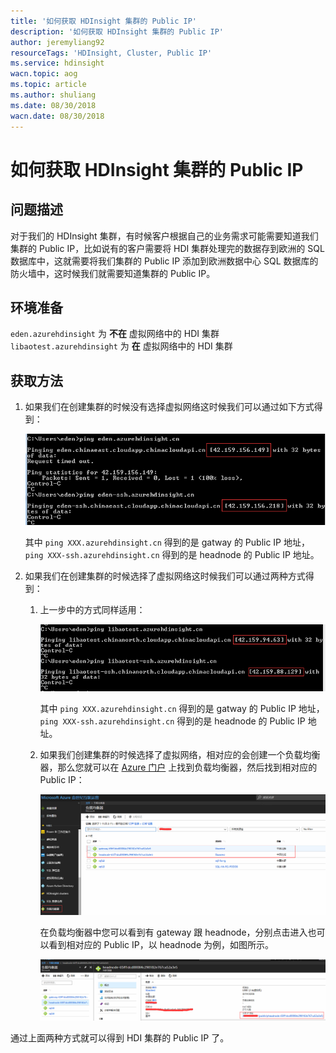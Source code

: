 ```yaml
---
title: '如何获取 HDInsight 集群的 Public IP'
description: '如何获取 HDInsight 集群的 Public IP'
author: jeremyliang92
resourceTags: 'HDInsight, Cluster, Public IP'
ms.service: hdinsight
wacn.topic: aog
ms.topic: article
ms.author: shuliang
ms.date: 08/30/2018
wacn.date: 08/30/2018
---
```


# 如何获取 HDInsight 集群的 Public IP

## 问题描述

对于我们的 HDInsight 集群，有时候客户根据自己的业务需求可能需要知道我们集群的 Public IP，比如说有的客户需要将 HDI 集群处理完的数据存到欧洲的 SQL 数据库中，这就需要将我们集群的 Public IP 添加到欧洲数据中心 SQL 数据库的防火墙中，这时候我们就需要知道集群的 Public IP。

## 环境准备

`eden.azurehdinsight` 为 **不在** 虚拟网络中的 HDI 集群
`libaotest.azurehdinsight` 为 **在** 虚拟网络中的 HDI 集群

## 获取方法

1. 如果我们在创建集群的时候没有选择虚拟网络这时候我们可以通过如下方式得到：

    ![01](media/aog-hdinsight-cluster-howto-access-public-ip/01.png)

    其中 `ping XXX.azurehdinsight.cn` 得到的是 gatway 的 Public IP 地址，`ping XXX-ssh.azurehdinsight.cn` 得到的是 headnode 的 Public IP 地址。

2. 如果我们在创建集群的时候选择了虚拟网络这时候我们可以通过两种方式得到：

    1. 上一步中的方式同样适用：

        ![02](media/aog-hdinsight-cluster-howto-access-public-ip/02.png)

        其中 `ping XXX.azurehdinsight.cn` 得到的是 gatway 的 Public IP 地址，`ping XXX-ssh.azurehdinsight.cn` 得到的是 headnode 的 Public IP 地址。

    2. 如果我们创建集群的时候选择了虚拟网络，相对应的会创建一个负载均衡器，那么您就可以在 [Azure 门户](https://portal.azure.cn) 上找到负载均衡器，然后找到相对应的 Public IP：

        ![03](media/aog-hdinsight-cluster-howto-access-public-ip/03.png)

        在负载均衡器中您可以看到有 gateway 跟 headnode，分别点击进入也可以看到相对应的 Public IP，以 headnode 为例，如图所示。

        ![04](media/aog-hdinsight-cluster-howto-access-public-ip/04.png)

通过上面两种方式就可以得到 HDI 集群的 Public IP 了。